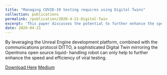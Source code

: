 ```yaml
---
title: "Managing COVID-19 testing requires using Digital Twins"
collection: publications
permalink: /publication/2020-4-21-Digital-Twin
excerpt: 'This paper discusses the potential to further enhance the speed and efficiency of clinical COVID-19 tests and quality assurance procedures through the application of Digital Twin modeling.'
date: 2020-04-21
---
```

By leveraging the Unreal Engine development platform, combined with the communications
protocol DITTO, a sophisticated Digital Twin mirroring the Opentrons open source liquid-
handling robot can only help to further enhance the speed and efficiency of viral testing.

[Download Here](https://ZachSullivan.github.io/files/Managing-COVID-19.pdf)
[Medium](https://medium.com/@zach.r.sullivan/managing-covid-19-testing-requires-using-digital-twins-2162857203d7f)
